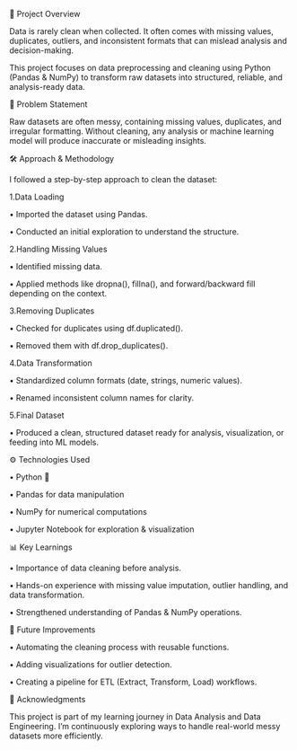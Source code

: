 📖 Project Overview

Data is rarely clean when collected. It often comes with missing values, duplicates, outliers, and inconsistent formats that can mislead analysis and decision-making.

This project focuses on data preprocessing and cleaning using Python (Pandas & NumPy) to transform raw datasets into structured, reliable, and analysis-ready data.

🔎 Problem Statement

Raw datasets are often messy, containing missing values, duplicates, and irregular formatting. Without cleaning, any analysis or machine learning model will produce inaccurate or misleading insights.

🛠️ Approach & Methodology

I followed a step-by-step approach to clean the dataset:

1.Data Loading

• Imported the dataset using Pandas.

• Conducted an initial exploration to understand the structure.

2.Handling Missing Values

• Identified missing data.

• Applied methods like dropna(), fillna(), and forward/backward fill depending on the context.

3.Removing Duplicates

• Checked for duplicates using df.duplicated().

• Removed them with df.drop_duplicates().

4.Data Transformation

• Standardized column formats (date, strings, numeric values).

• Renamed inconsistent column names for clarity.

5.Final Dataset

• Produced a clean, structured dataset ready for analysis, visualization, or feeding into ML models.

⚙️ Technologies Used

   • Python 🐍

   • Pandas for data manipulation

   • NumPy for numerical computations

   • Jupyter Notebook for exploration & visualization

📊 Key Learnings

• Importance of data cleaning before analysis.

• Hands-on experience with missing value imputation, outlier handling, and data transformation.

• Strengthened understanding of Pandas & NumPy operations.

🚀 Future Improvements

• Automating the cleaning process with reusable functions.

• Adding visualizations for outlier detection.

• Creating a pipeline for ETL (Extract, Transform, Load) workflows.

🙌 Acknowledgments

This project is part of my learning journey in Data Analysis and Data Engineering. I’m continuously exploring ways to handle real-world messy datasets more efficiently.

